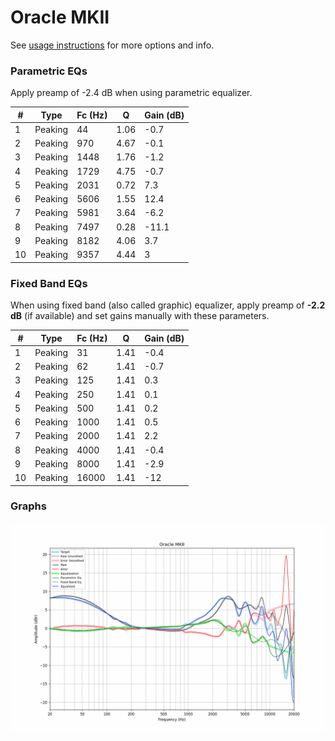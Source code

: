 # Oracle MKII
See [usage instructions](https://github.com/jaakkopasanen/AutoEq#usage) for more options and info.

### Parametric EQs
Apply preamp of -2.4 dB when using parametric equalizer.

|   # | Type    |   Fc (Hz) |    Q |   Gain (dB) |
|-----|---------|-----------|------|-------------|
|   1 | Peaking |        44 | 1.06 |        -0.7 |
|   2 | Peaking |       970 | 4.67 |        -0.1 |
|   3 | Peaking |      1448 | 1.76 |        -1.2 |
|   4 | Peaking |      1729 | 4.75 |        -0.7 |
|   5 | Peaking |      2031 | 0.72 |         7.3 |
|   6 | Peaking |      5606 | 1.55 |        12.4 |
|   7 | Peaking |      5981 | 3.64 |        -6.2 |
|   8 | Peaking |      7497 | 0.28 |       -11.1 |
|   9 | Peaking |      8182 | 4.06 |         3.7 |
|  10 | Peaking |      9357 | 4.44 |         3   |

### Fixed Band EQs
When using fixed band (also called graphic) equalizer, apply preamp of **-2.2 dB** (if available) and set gains manually with these parameters.

|   # | Type    |   Fc (Hz) |    Q |   Gain (dB) |
|-----|---------|-----------|------|-------------|
|   1 | Peaking |        31 | 1.41 |        -0.4 |
|   2 | Peaking |        62 | 1.41 |        -0.7 |
|   3 | Peaking |       125 | 1.41 |         0.3 |
|   4 | Peaking |       250 | 1.41 |         0.1 |
|   5 | Peaking |       500 | 1.41 |         0.2 |
|   6 | Peaking |      1000 | 1.41 |         0.5 |
|   7 | Peaking |      2000 | 1.41 |         2.2 |
|   8 | Peaking |      4000 | 1.41 |        -0.4 |
|   9 | Peaking |      8000 | 1.41 |        -2.9 |
|  10 | Peaking |     16000 | 1.41 |       -12   |

### Graphs
![](./Oracle%20MKII.png)
